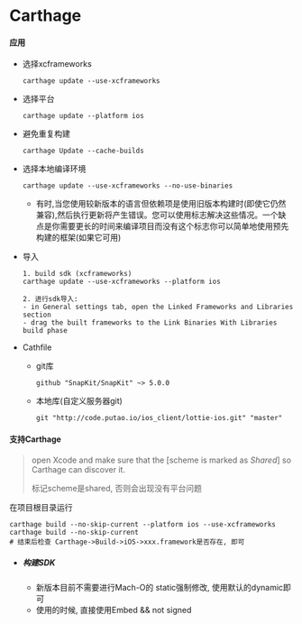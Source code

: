 # Carthage



#### 应用

- 选择xcframeworks

  ```
  carthage update --use-xcframeworks 
  ```

- 选择平台

  ```
  carthage update --platform ios
  ```

- 避免重复构建

  ```
  carthage Update --cache-builds
  ```

- 选择本地编译环境

  ```
  carthage update --use-xcframeworks --no-use-binaries
  ```

  - 有时,当您使用较新版本的语言但依赖项是使用旧版本构建时(即使它仍然兼容),然后执行更新将产生错误。您可以使用标志解决这些情况。一个缺点是你需要更长的时间来编译项目而没有这个标志你可以简单地使用预先构建的框架(如果它可用)

- 导入

  ```
  1. build sdk (xcframeworks)
  carthage update --use-xcframeworks --platform ios 
  
  2. 进行sdk导入:
  - in General settings tab, open the Linked Frameworks and Libraries section 
  - drag the built frameworks to the Link Binaries With Libraries build phase
  ```

  

- Cathfile

  - git库

    ```
    github "SnapKit/SnapKit" ~> 5.0.0
    ```

  - 本地库(自定义服务器git)

    ```
    git "http://code.putao.io/ios_client/lottie-ios.git" "master"
    ```

    



#### 支持Carthage

> open Xcode and make sure that the [scheme is marked as *Shared*] so Carthage can discover it.
>
> 标记scheme是shared, 否则会出现没有平台问题

在项目根目录运行

```
carthage build --no-skip-current --platform ios --use-xcframeworks
carthage build --no-skip-current
# 结束后检查 Carthage->Build->iOS->xxx.framework是否存在, 即可
```

- ##### 构建SDK
  - 新版本目前不需要进行Mach-O的 static强制修改, 使用默认的dynamic即可
  - 使用的时候,   直接使用Embed && not signed

